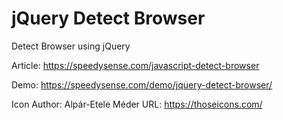 # jQuery Detect Browser
Detect Browser using jQuery

Article: https://speedysense.com/javascript-detect-browser

Demo: https://speedysense.com/demo/jquery-detect-browser/

Icon Author: Alpár-Etele Méder URL: https://thoseicons.com/
